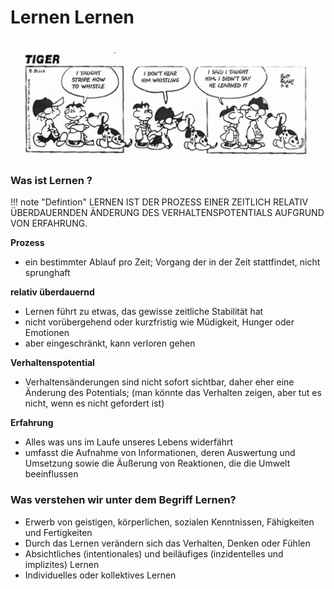 # Lernen Lernen

![Comic about learning](./figures/teaching_learning.jpg)

### Was ist Lernen ?

!!! note "Defintion"
    LERNEN IST DER PROZESS EINER ZEITLICH RELATIV ÜBERDAUERNDEN ÄNDERUNG DES VERHALTENSPOTENTIALS AUFGRUND VON ERFAHRUNG.

**Prozess**

* ein bestimmter Ablauf pro Zeit; Vorgang der in der Zeit stattfindet, nicht sprunghaft

**relativ überdauernd**

* Lernen führt zu etwas, das gewisse zeitliche Stabilität hat
* nicht vorübergehend oder kurzfristig wie Müdigkeit, Hunger oder Emotionen
* aber eingeschränkt, kann verloren gehen

**Verhaltenspotential**  

* Verhaltensänderungen sind nicht sofort sichtbar, daher eher eine Änderung des Potentials; (man könnte das Verhalten zeigen, aber tut es nicht, wenn es nicht gefordert ist)

**Erfahrung**

* Alles was uns im Laufe unseres Lebens widerfährt
* umfasst die Aufnahme von Informationen, deren Auswertung und Umsetzung sowie die Äußerung von Reaktionen, die die Umwelt beeinflussen

### Was verstehen wir unter dem Begriff Lernen?

* Erwerb von geistigen, körperlichen, sozialen Kenntnissen, Fähigkeiten und Fertigkeiten
* Durch das Lernen verändern sich das Verhalten, Denken oder Fühlen
* Absichtliches (intentionales) und beiläufiges (inzidentelles und implizites) Lernen
* Individuelles oder kollektives Lernen

